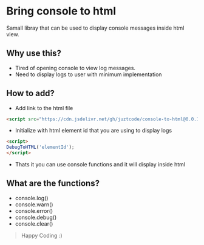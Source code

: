 # Bring console to html
Samall libray that can be used to display console messages inside html view.

## Why use this?
* Tired of opening console to view log messages.
* Need to display logs to user with minimum implementation

## How to add?
* Add link to the html file
```html
<script src="https://cdn.jsdelivr.net/gh/juztcode/console-to-html@0.0.1/src/console-to-html.js"></script>
```

* Initialize with html element id that you are using to display logs
```html
<script>  
DebugToHTML('elementId');
</script>
```

* Thats it you can use console functions and it will display inside html

## What are the functions?
* console.log()
* console.warn()
* console.error()
* console.debug()
* console.clear()

>Happy Coding :)
